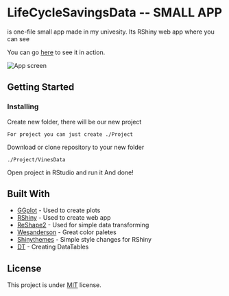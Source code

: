 # LifeCycleSavingsData -- SMALL APP

is one-file small app made in my univesity. Its RShiny web app where you can see

You can go [here](https://damianszpura.shinyapps.io/WineDataProject/) to see it in action.

![App screen](https://i.ibb.co/0G5hY8W/as2.png)

## Getting Started
### Installing

Create new folder, there will be our new project
```
For project you can just create ./Project 
```

Download or clone repository to your new folder
```
./Project/VinesData
```

Open project in RStudio and run it
And done!

## Built With

* [GGplot](https://docs.oracle.com/javase/8/docs/) - Used to create plots
* [RShiny](https://shiny.rstudio.com/) - Used to create web app
* [ReShape2](https://seananderson.ca/2013/10/19/reshape/) - Used for simple data transforming
* [Wesanderson](https://github.com/karthik/wesanderson) - Great color paletes
* [Shinythemes](https://rstudio.github.io/shinythemes/) - Simple style changes for RShiny
* [DT](https://rstudio.github.io/DT/) - Creating DataTables

## License
This project is under [MIT](https://en.wikipedia.org/wiki/MIT_License) license.
